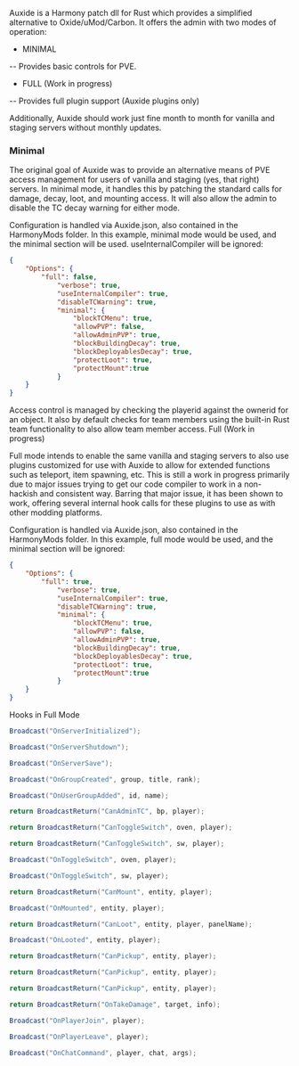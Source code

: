 Auxide is a Harmony patch dll for Rust which provides a simplified alternative to Oxide/uMod/Carbon.  It offers the admin with two modes of operation:

- MINIMAL

-- Provides basic controls for PVE.

- FULL (Work in progress)

-- Provides full plugin support (Auxide plugins only)

Additionally, Auxide should work just fine month to month for vanilla and staging servers without monthly updates.

### Minimal

The original goal of Auxide was to provide an alternative means of PVE access management for users of vanilla and staging (yes, that right) servers.  In minimal mode, it handles this by patching the standard calls for damage, decay, loot, and mounting access.  It will also allow the admin to disable the TC decay warning for either mode.

Configuration is handled via Auxide.json, also contained in the HarmonyMods folder.  In this example, minimal mode would be used, and the minimal section will be used. useInternalCompiler will be ignored:

```json
{
	"Options": {
		"full": false,
			"verbose": true,
			"useInternalCompiler": true,
			"disableTCWarning": true,
			"minimal": {
				"blockTCMenu": true,
				"allowPVP": false,
				"allowAdminPVP": true,
				"blockBuildingDecay": true,
				"blockDeployablesDecay": true,
				"protectLoot": true,
				"protectMount":true
			}
	}
}
```

Access control is managed by checking the playerid against the ownerid for an object.  It also by default checks for team members using the built-in Rust team functionality to also allow team member access.
Full (Work in progress)

Full mode intends to enable the same vanilla and staging servers to also use plugins customized for use with Auxide to allow for extended functions such as teleport, item spawning, etc.  This is still a work in progress primarily due to major issues trying to get our code compiler to work in a non-hackish and consistent way.  Barring that major issue, it has been shown to work, offering several internal hook calls for these plugins to use as with other modding platforms.

Configuration is handled via Auxide.json, also contained in the HarmonyMods folder.  In this example, full mode would be used, and the minimal section will be ignored:

```json
{
	"Options": {
		"full": true,
			"verbose": true,
			"useInternalCompiler": true,
			"disableTCWarning": true,
			"minimal": {
				"blockTCMenu": true,
				"allowPVP": false,
				"allowAdminPVP": true,
				"blockBuildingDecay": true,
				"blockDeployablesDecay": true,
				"protectLoot": true,
				"protectMount":true
			}
	}
}
```

Hooks in Full Mode

```cs
Broadcast("OnServerInitialized");

Broadcast("OnServerShutdown");

Broadcast("OnServerSave");

Broadcast("OnGroupCreated", group, title, rank);

Broadcast("OnUserGroupAdded", id, name);

return BroadcastReturn("CanAdminTC", bp, player);

return BroadcastReturn("CanToggleSwitch", oven, player);

return BroadcastReturn("CanToggleSwitch", sw, player);

Broadcast("OnToggleSwitch", oven, player);

Broadcast("OnToggleSwitch", sw, player);

return BroadcastReturn("CanMount", entity, player);

Broadcast("OnMounted", entity, player);

return BroadcastReturn("CanLoot", entity, player, panelName);

Broadcast("OnLooted", entity, player);

return BroadcastReturn("CanPickup", entity, player);

return BroadcastReturn("CanPickup", entity, player);

return BroadcastReturn("CanPickup", entity, player);

return BroadcastReturn("OnTakeDamage", target, info);

Broadcast("OnPlayerJoin", player);

Broadcast("OnPlayerLeave", player);

Broadcast("OnChatCommand", player, chat, args);
```
